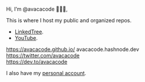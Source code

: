 Hi, I’m @avacacode :avocado::avocado::avocado:, 

This is where I host my public and organized repos. 

- [LinkedTree](https://linktr.ee/avacacode).  
- [YouTube](https://www.youtube.com/@AvacaCode).  



https://avacacode.github.io/
avacacode.hashnode.dev  
https://twitter.com/avacacode  
https://dev.to/avacacode  

I also have my [personal account](https://github.com/Hazarre). 

